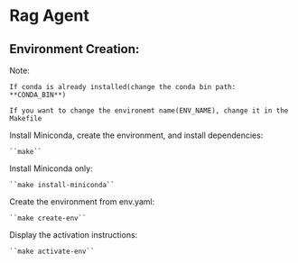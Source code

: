 Rag Agent
=========


Environment Creation:
---------------------
Note: 
    
    If conda is already installed(change the conda bin path: **CONDA_BIN**)
    
    If you want to change the environemt name(ENV_NAME), change it in the Makefile

Install Miniconda, create the environment, and install dependencies:

    ``make``

Install Miniconda only:

    ``make install-miniconda``

Create the environment from env.yaml:

    ``make create-env``

Display the activation instructions:

    ``make activate-env``

